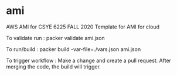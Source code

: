 # ami

AWS AMI for CSYE 6225 FALL 2020
Template for AMI for cloud

To validate run : packer validate ami.json

To run/build : packer build -var-file=./vars.json ami.json

To trigger workflow : Make a change and create a pull request. After merging the code, the build will trigger.
